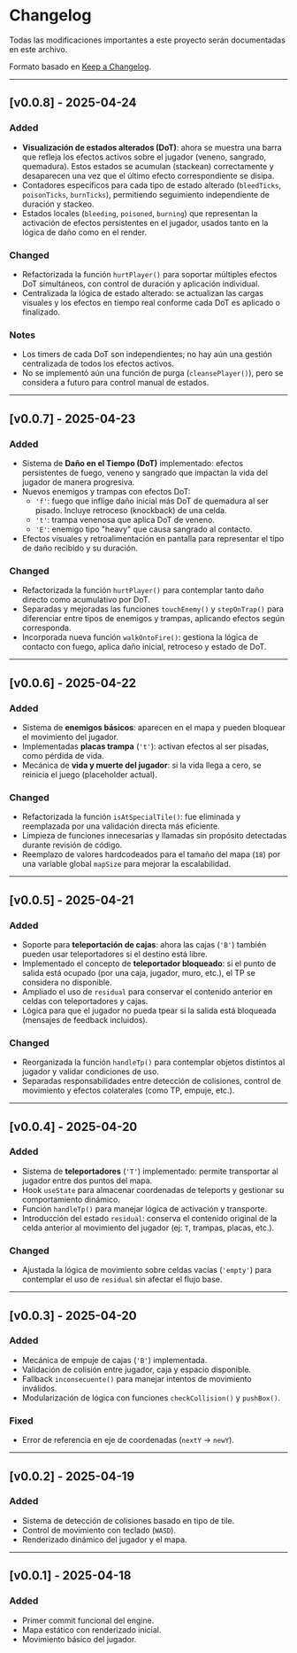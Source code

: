 # Changelog

Todas las modificaciones importantes a este proyecto serán documentadas en este archivo.

Formato basado en [Keep a Changelog](https://keepachangelog.com/en/1.0.0/).

---

## [v0.0.8] - 2025-04-24

### Added
- **Visualización de estados alterados (DoT)**: ahora se muestra una barra que refleja los efectos activos sobre el jugador (veneno, sangrado, quemadura). Estos estados se acumulan (stackean) correctamente y desaparecen una vez que el último efecto correspondiente se disipa.
- Contadores específicos para cada tipo de estado alterado (`bleedTicks`, `poisonTicks`, `burnTicks`), permitiendo seguimiento independiente de duración y stackeo.
- Estados locales (`bleeding`, `poisoned`, `burning`) que representan la activación de efectos persistentes en el jugador, usados tanto en la lógica de daño como en el render.

### Changed
- Refactorizada la función `hurtPlayer()` para soportar múltiples efectos DoT simultáneos, con control de duración y aplicación individual.
- Centralizada la lógica de estado alterado: se actualizan las cargas visuales y los efectos en tiempo real conforme cada DoT es aplicado o finalizado.

### Notes
- Los timers de cada DoT son independientes; no hay aún una gestión centralizada de todos los efectos activos.
- No se implementó aún una función de purga (`cleansePlayer()`), pero se considera a futuro para control manual de estados.

---

## [v0.0.7] - 2025-04-23

### Added
- Sistema de **Daño en el Tiempo (DoT)** implementado: efectos persistentes de fuego, veneno y sangrado que impactan la vida del jugador de manera progresiva.
- Nuevos enemigos y trampas con efectos DoT:
  - `'f'`: fuego que inflige daño inicial más DoT de quemadura al ser pisado. Incluye retroceso (knockback) de una celda.
  - `'t'`: trampa venenosa que aplica DoT de veneno.
  - `'E'`: enemigo tipo "heavy" que causa sangrado al contacto.
- Efectos visuales y retroalimentación en pantalla para representar el tipo de daño recibido y su duración.

### Changed
- Refactorizada la función `hurtPlayer()` para contemplar tanto daño directo como acumulativo por DoT.
- Separadas y mejoradas las funciones `touchEnemy()` y `stepOnTrap()` para diferenciar entre tipos de enemigos y trampas, aplicando efectos según corresponda.
- Incorporada nueva función `walkOntoFire()`: gestiona la lógica de contacto con fuego, aplica daño inicial, retroceso y estado de DoT.

---

## [v0.0.6] - 2025-04-22

### Added
- Sistema de **enemigos básicos**: aparecen en el mapa y pueden bloquear el movimiento del jugador.
- Implementadas **placas trampa** (`'t'`): activan efectos al ser pisadas, como pérdida de vida.
- Mecánica de **vida y muerte del jugador**: si la vida llega a cero, se reinicia el juego (placeholder actual).

### Changed
- Refactorizada la función `isAtSpecialTile()`: fue eliminada y reemplazada por una validación directa más eficiente.
- Limpieza de funciones innecesarias y llamadas sin propósito detectadas durante revisión de código.
- Reemplazo de valores hardcodeados para el tamaño del mapa (`18`) por una variable global `mapSize` para mejorar la escalabilidad.

---

## [v0.0.5] - 2025-04-21

### Added
- Soporte para **teleportación de cajas**: ahora las cajas (`'B'`) también pueden usar teleportadores si el destino está libre.
- Implementado el concepto de **teleportador bloqueado**: si el punto de salida está ocupado (por una caja, jugador, muro, etc.), el TP se considera no disponible.
- Ampliado el uso de `residual` para conservar el contenido anterior en celdas con teleportadores y cajas.
- Lógica para que el jugador no pueda tpear si la salida está bloqueada (mensajes de feedback incluidos).

### Changed
- Reorganizada la función `handleTp()` para contemplar objetos distintos al jugador y validar condiciones de uso.
- Separadas responsabilidades entre detección de colisiones, control de movimiento y efectos colaterales (como TP, empuje, etc.).

---

## [v0.0.4] - 2025-04-20

### Added
- Sistema de **teleportadores** (`'T'`) implementado: permite transportar al jugador entre dos puntos del mapa.
- Hook `useState` para almacenar coordenadas de teleports y gestionar su comportamiento dinámico.
- Función `handleTp()` para manejar lógica de activación y transporte.
- Introducción del estado `residual`: conserva el contenido original de la celda anterior al movimiento del jugador (ej: `T`, trampas, placas, etc.).

### Changed
- Ajustada la lógica de movimiento sobre celdas vacías (`'empty'`) para contemplar el uso de `residual` sin afectar el flujo base.

---

## [v0.0.3] - 2025-04-20

### Added
- Mecánica de empuje de cajas (`'B'`) implementada.
- Validación de colisión entre jugador, caja y espacio disponible.
- Fallback `inconsecuente()` para manejar intentos de movimiento inválidos.
- Modularización de lógica con funciones `checkCollision()` y `pushBox()`.

### Fixed
- Error de referencia en eje de coordenadas (`nextY` → `newY`).

---

## [v0.0.2] - 2025-04-19

### Added
- Sistema de detección de colisiones basado en tipo de tile.
- Control de movimiento con teclado (`WASD`).
- Renderizado dinámico del jugador y el mapa.

---

## [v0.0.1] - 2025-04-18

### Added
- Primer commit funcional del engine.
- Mapa estático con renderizado inicial.
- Movimiento básico del jugador.